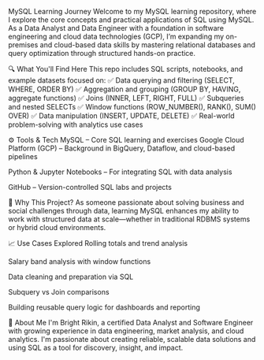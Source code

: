 MySQL Learning Journey
Welcome to my MySQL learning repository, where I explore the core concepts and practical applications of SQL using MySQL. As a Data Analyst and Data Engineer with a foundation in software engineering and cloud data technologies (GCP), I’m expanding my on-premises and cloud-based data skills by mastering relational databases and query optimization through structured hands-on practice.

🔍 What You'll Find Here
This repo includes SQL scripts, notebooks, and example datasets focused on:
✅ Data querying and filtering (SELECT, WHERE, ORDER BY)
✅ Aggregation and grouping (GROUP BY, HAVING, aggregate functions)
✅ Joins (INNER, LEFT, RIGHT, FULL)
✅ Subqueries and nested SELECTs
✅ Window functions (ROW_NUMBER(), RANK(), SUM() OVER)
✅ Data manipulation (INSERT, UPDATE, DELETE)
✅ Real-world problem-solving with analytics use cases

⚙️ Tools & Tech
MySQL – Core SQL learning and exercises
Google Cloud Platform (GCP) – Background in BigQuery, Dataflow, and cloud-based pipelines

Python & Jupyter Notebooks – For integrating SQL with data analysis

GitHub – Version-controlled SQL labs and projects

🧠 Why This Project?
As someone passionate about solving business and social challenges through data, learning MySQL enhances my ability to work with structured data at scale—whether in traditional RDBMS systems or hybrid cloud environments.

📈 Use Cases Explored
Rolling totals and trend analysis

Salary band analysis with window functions

Data cleaning and preparation via SQL

Subquery vs Join comparisons

Building reusable query logic for dashboards and reporting

🚀 About Me
I'm Bright Rikin, a certified Data Analyst and Software Engineer with growing experience in data engineering, market analysis, and cloud analytics. I'm passionate about creating reliable, scalable data solutions and using SQL as a tool for discovery, insight, and impact.